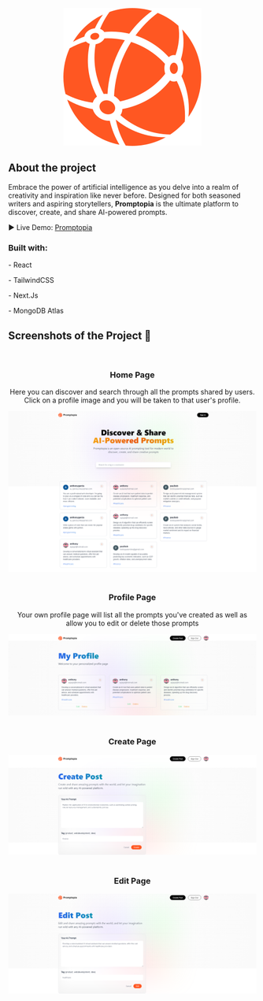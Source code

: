 <div align="center">
  <img
    src="public/assets/images/logo.svg"
    alt="Promptopia logo"
  />
</div>

<h2>About the project</h2>

<p>Embrace the power of artificial intelligence as you delve into a realm of creativity and inspiration like never before. Designed for both seasoned writers and aspiring storytellers, <strong>Promptopia</strong> is the ultimate platform to discover, create, and share AI-powered prompts.</p>

▶ Live Demo: <a href="https://foodera-landing-page.vercel.app/">Promptopia</a>

<h3>Built with:</h3>
<p>- React</p>
<p>- TailwindCSS</p>
<p>- Next.Js</p>
<p>- MongoDB Atlas</p>

<h2>Screenshots of the Project 📸</h2>
<br>
<div align='center'>
  <h3>Home Page</h3>
  <p>Here you can discover and search through all the prompts shared by users. Click on a profile image and you will be taken to that user's profile.</p>
  <img
    src="public/assets/images/promptopia.png"
    alt="Promptopia home page screenshot"
  />
</div>
<br>
<div align='center'>
  <h3>Profile Page</h3>
  <p>Your own profile page will list all the prompts you've created as well as allow you to edit or delete those prompts</p>
  <img
    src="public/assets/images/promptopia_my_profile.png"
    alt="Promptopia profile page screenshot"
  />
</div>
<br>
<div align='center'>
  <h3>Create Page</h3>
  <img
    src="public/assets/images/promptopia_create_post.png"
    alt="Promptopia create post page screenshot"
  />
</div><br>
<div align='center'>
  <h3>Edit Page</h3>
  <img
    src="public/assets/images/promptopia_edit_post.png"
    alt="Promptopia edit post page screenshot"
  />
</div>
